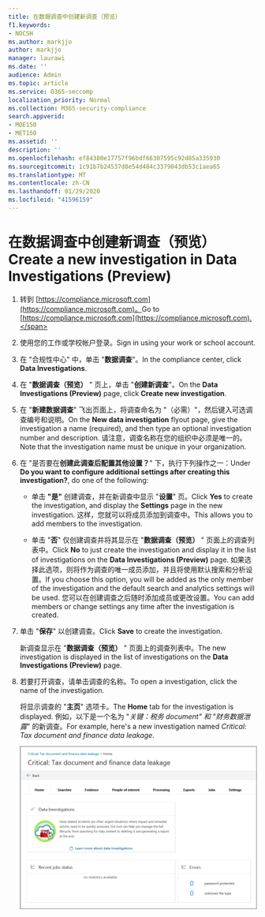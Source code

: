 ```yaml
---
title: 在数据调查中创建新调查（预览）
f1.keywords:
- NOCSH
ms.author: markjjo
author: markjjo
manager: laurawi
ms.date: ''
audience: Admin
ms.topic: article
ms.service: O365-seccomp
localization_priority: Normal
ms.collection: M365-security-compliance
search.appverid:
- MOE150
- MET150
ms.assetid: ''
description: ''
ms.openlocfilehash: ef84380e17757f96bdf66307595c92d85a335930
ms.sourcegitcommit: 1c91b7b24537d0e54d484c3379043db53c1aea65
ms.translationtype: MT
ms.contentlocale: zh-CN
ms.lasthandoff: 01/29/2020
ms.locfileid: "41596159"
---
```

# <a name="create-a-new-investigation-in-data-investigations-preview"></a><span data-ttu-id="8bb48-102">在数据调查中创建新调查（预览）</span><span class="sxs-lookup"><span data-stu-id="8bb48-102">Create a new investigation in Data Investigations (Preview)</span></span>

1. <span data-ttu-id="8bb48-103">转到 [https://compliance.microsoft.com](https://compliance.microsoft.com)。</span><span class="sxs-lookup"><span data-stu-id="8bb48-103">Go to [https://compliance.microsoft.com](https://compliance.microsoft.com).</span></span>
    
2. <span data-ttu-id="8bb48-104">使用您的工作或学校帐户登录。</span><span class="sxs-lookup"><span data-stu-id="8bb48-104">Sign in using your work or school account.</span></span>
    
3. <span data-ttu-id="8bb48-105">在 "合规性中心" 中，单击 "**数据调查**"。</span><span class="sxs-lookup"><span data-stu-id="8bb48-105">In the compliance center, click **Data Investigations**.</span></span>
 
4. <span data-ttu-id="8bb48-106">在 "**数据调查（预览）** " 页上，单击 "**创建新调查**"。</span><span class="sxs-lookup"><span data-stu-id="8bb48-106">On the **Data Investigations (Preview)** page, click **Create new investigation**.</span></span>
    
5. <span data-ttu-id="8bb48-107">在 "**新建数据调查**" 飞出页面上，将调查命名为 "（必需）"，然后键入可选调查编号和说明。</span><span class="sxs-lookup"><span data-stu-id="8bb48-107">On the **New data investigation** flyout page, give the investigation a name (required), and then type an optional investigation number and description.</span></span> <span data-ttu-id="8bb48-108">请注意，调查名称在您的组织中必须是唯一的。</span><span class="sxs-lookup"><span data-stu-id="8bb48-108">Note that the investigation name must be unique in your organization.</span></span>

6. <span data-ttu-id="8bb48-109">在 "是否要在**创建此调查后配置其他设置？**" 下，执行下列操作之一：</span><span class="sxs-lookup"><span data-stu-id="8bb48-109">Under **Do you want to configure additional settings after creating this investigation?**, do one of the following:</span></span>

    - <span data-ttu-id="8bb48-110">单击 **"是"** 创建调查，并在新调查中显示 "**设置**" 页。</span><span class="sxs-lookup"><span data-stu-id="8bb48-110">Click **Yes** to create the investigation, and display the **Settings** page in the new investigation.</span></span> <span data-ttu-id="8bb48-111">这样，您就可以将成员添加到调查中。</span><span class="sxs-lookup"><span data-stu-id="8bb48-111">This allows you to add members to the investigation.</span></span>
    
    - <span data-ttu-id="8bb48-112">单击 "**否**" 仅创建调查并将其显示在 "**数据调查（预览）** " 页面上的调查列表中。</span><span class="sxs-lookup"><span data-stu-id="8bb48-112">Click **No** to just create the investigation and display it in the list of investigations on the **Data Investigations (Preview)** page.</span></span> <span data-ttu-id="8bb48-113">如果选择此选项，则将作为调查的唯一成员添加，并且将使用默认搜索和分析设置。</span><span class="sxs-lookup"><span data-stu-id="8bb48-113">If you choose this option, you will be added as the only member of the investigation and the default search and analytics settings will be used.</span></span> <span data-ttu-id="8bb48-114">您可以在创建调查之后随时添加成员或更改设置。</span><span class="sxs-lookup"><span data-stu-id="8bb48-114">You can add members or change settings any time after the investigation is created.</span></span>

7. <span data-ttu-id="8bb48-115">单击 "**保存**" 以创建调查。</span><span class="sxs-lookup"><span data-stu-id="8bb48-115">Click **Save** to create the investigation.</span></span>

    <span data-ttu-id="8bb48-116">新调查显示在 "**数据调查（预览）** " 页面上的调查列表中。</span><span class="sxs-lookup"><span data-stu-id="8bb48-116">The new investigation is displayed in the list of investigations on the **Data Investigations (Preview)** page.</span></span> 

8. <span data-ttu-id="8bb48-117">若要打开调查，请单击调查的名称。</span><span class="sxs-lookup"><span data-stu-id="8bb48-117">To open a investigation, click the name of the investigation.</span></span> 

    <span data-ttu-id="8bb48-118">将显示调查的 "**主页**" 选项卡。</span><span class="sxs-lookup"><span data-stu-id="8bb48-118">The **Home** tab for the investigation is displayed.</span></span> <span data-ttu-id="8bb48-119">例如，以下是一个名为 "*关键：税务 document" 和 "财务数据泄露*" 的新调查。</span><span class="sxs-lookup"><span data-stu-id="8bb48-119">For example, here's a new investigation named *Critical: Tax document and finance data leakage*.</span></span>

    !["主页" 选项卡，用于调查数据调查中的新调查](media/NewDataInvestigations.png)
